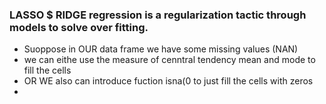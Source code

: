 ### LASSO $ RIDGE regression is a regularization tactic through models to solve over fitting.
- Suoppose in OUR data frame we have some missing values (NAN)
- we can eithe use the measure of cenntral tendency mean and mode to fill the cells
- OR WE also can introduce fuction isna(0 to just fill the cells with zeros
- 
